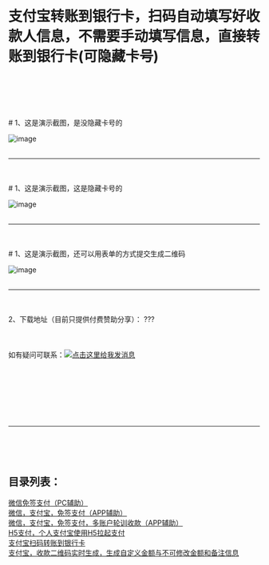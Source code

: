 # 支付宝转账到银行卡，扫码自动填写好收款人信息，不需要手动填写信息，直接转账到银行卡(可隐藏卡号)
<br/>
<br/>
<br/>
<br/>
<br/>
#  1、这是演示截图，是没隐藏卡号的

![image](https://github.com/fly-unique/zztoyh/blob/master/zzyhimgs.png)
<br/>
<br/>
<hr/>
<br/>
<br/>
#  1、这是演示截图，这是隐藏卡号的

![image](https://github.com/fly-unique/zztoyh/blob/master/yc.jpg)
<br/>
<br/>
<hr/>
<br/>
<br/>
#  1、这是演示截图，还可以用表单的方式提交生成二维码

![image](https://github.com/fly-unique/zztoyh/blob/master/biaodan.png)
<br/>
<br/>
<hr/>
<br/>
<br/>
2、下载地址（目前只提供付费赞助分享）： ???
<br/>
<br/>
<br/>
<br/>
如有疑问可联系：<a target="_blank" href="http://wpa.qq.com/msgrd?v=3&uin=3104605228&site=qq&menu=yes"><img border="0" src="http://wpa.qq.com/pa?p=2:3104605228:51" alt="点击这里给我发消息" title="点击这里给我发消息"/></a>
<br>
<br>
<br>
<br>
<br>
<br>
<br>
<br>
<hr>
<br>
<br>
<br>
<h2>目录列表：</h2>
<a href="https://github.com/fly-unique/pc_pay">微信免签支付（PC辅助）</a><br>
<a href="https://github.com/fly-unique/pay">微信，支付宝，免签支付（APP辅助）</a><br>
<a href="https://github.com/fly-unique/ManyUsers">微信，支付宝，免签支付，多账户轮训收款（APP辅助）</a><br>
<a href="https://github.com/fly-unique/h5pay">H5支付，个人支付宝使用H5拉起支付</a><br>
<a href="https://github.com/fly-unique/zztoyh">支付宝扫码转账到银行卡</a><br>
<a href="https://github.com/fly-unique/zhifubao">支付宝，收款二维码实时生成，生成自定义金额与不可修改金额和备注信息</a><br>






